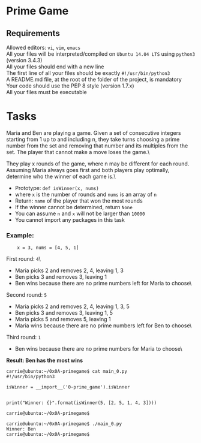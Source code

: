 # Prime Game
## Requirements
Allowed editors: `vi`, `vim`, `emacs`\
All your files will be interpreted/compiled on `Ubuntu 14.04 LTS` using `python3` (version 3.4.3)\
All your files should end with a new line\
The first line of all your files should be exactly `#!/usr/bin/python3`\
A README.md file, at the root of the folder of the project, is mandatory\
Your code should use the PEP 8 style (version 1.7.x)\
All your files must be executable
# Tasks

Maria and Ben are playing a game. Given a set of consecutive integers starting from 1 up to and including n, 
they take turns choosing a prime number from the set and removing that number and its multiples from the set. 
The player that cannot make a move loses the game.\

They play x rounds of the game, where n may be different for each round. 
Assuming Maria always goes first and both players play optimally, determine 
who the winner of each game is.\

* Prototype: `def isWinner(x, nums)`
* where `x` is the number of rounds and `nums` is an array of `n`
* Return: `name` of the player that won the most rounds
* If the winner cannot be determined, return `None`
* You can assume `n` and `x` will not be larger than `10000`
* You cannot import any packages in this task

### Example:
        x = 3, nums = [4, 5, 1]

First round: `4`\

* Maria picks 2 and removes 2, 4, leaving 1, 3
* Ben picks 3 and removes 3, leaving 1
* Ben wins because there are no prime numbers left for Maria to choose\

Second round: `5`

* Maria picks 2 and removes 2, 4, leaving 1, 3, 5
* Ben picks 3 and removes 3, leaving 1, 5
* Maria picks 5 and removes 5, leaving 1
* Maria wins because there are no prime numbers left for Ben to choose\

Third round: `1`

* Ben wins because there are no prime numbers for Maria to choose\

**Result: Ben has the most wins**

```
carrie@ubuntu:~/0x0A-primegame$ cat main_0.py
#!/usr/bin/python3

isWinner = __import__('0-prime_game').isWinner


print("Winner: {}".format(isWinner(5, [2, 5, 1, 4, 3])))

carrie@ubuntu:~/0x0A-primegame$
```

```
carrie@ubuntu:~/0x0A-primegame$ ./main_0.py
Winner: Ben
carrie@ubuntu:~/0x0A-primegame$
```